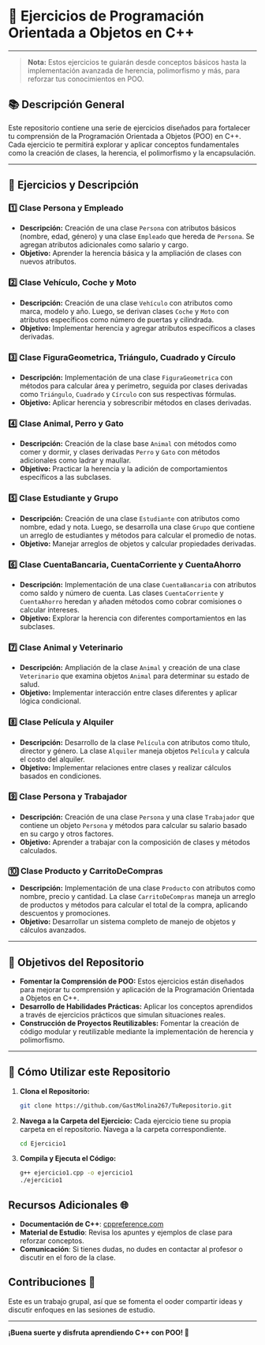 # 🚀 Ejercicios de Programación Orientada a Objetos en C++ 
---

> **Nota:** Estos ejercicios te guiarán desde conceptos básicos hasta la implementación avanzada de herencia, polimorfismo y más, para reforzar tus conocimientos en POO.

## 📚 Descripción General

Este repositorio contiene una serie de ejercicios diseñados para fortalecer tu comprensión de la Programación Orientada a Objetos (POO) en C++. Cada ejercicio te permitirá explorar y aplicar conceptos fundamentales como la creación de clases, la herencia, el polimorfismo y la encapsulación.

---

## 📂 Ejercicios y Descripción

### 1️⃣ **Clase Persona y Empleado**
   - **Descripción:** Creación de una clase `Persona` con atributos básicos (nombre, edad, género) y una clase `Empleado` que hereda de `Persona`. Se agregan atributos adicionales como salario y cargo.
   - **Objetivo:** Aprender la herencia básica y la ampliación de clases con nuevos atributos.

### 2️⃣ **Clase Vehículo, Coche y Moto**
   - **Descripción:** Creación de una clase `Vehículo` con atributos como marca, modelo y año. Luego, se derivan clases `Coche` y `Moto` con atributos específicos como número de puertas y cilindrada.
   - **Objetivo:** Implementar herencia y agregar atributos específicos a clases derivadas.

### 3️⃣ **Clase FiguraGeometrica, Triángulo, Cuadrado y Círculo**
   - **Descripción:** Implementación de una clase `FiguraGeometrica` con métodos para calcular área y perímetro, seguida por clases derivadas como `Triángulo`, `Cuadrado` y `Círculo` con sus respectivas fórmulas.
   - **Objetivo:** Aplicar herencia y sobrescribir métodos en clases derivadas.

### 4️⃣ **Clase Animal, Perro y Gato**
   - **Descripción:** Creación de la clase base `Animal` con métodos como comer y dormir, y clases derivadas `Perro` y `Gato` con métodos adicionales como ladrar y maullar.
   - **Objetivo:** Practicar la herencia y la adición de comportamientos específicos a las subclases.

### 5️⃣ **Clase Estudiante y Grupo**
   - **Descripción:** Creación de una clase `Estudiante` con atributos como nombre, edad y nota. Luego, se desarrolla una clase `Grupo` que contiene un arreglo de estudiantes y métodos para calcular el promedio de notas.
   - **Objetivo:** Manejar arreglos de objetos y calcular propiedades derivadas.

### 6️⃣ **Clase CuentaBancaria, CuentaCorriente y CuentaAhorro**
   - **Descripción:** Implementación de una clase `CuentaBancaria` con atributos como saldo y número de cuenta. Las clases `CuentaCorriente` y `CuentaAhorro` heredan y añaden métodos como cobrar comisiones o calcular intereses.
   - **Objetivo:** Explorar la herencia con diferentes comportamientos en las subclases.

### 7️⃣ **Clase Animal y Veterinario**
   - **Descripción:** Ampliación de la clase `Animal` y creación de una clase `Veterinario` que examina objetos `Animal` para determinar su estado de salud.
   - **Objetivo:** Implementar interacción entre clases diferentes y aplicar lógica condicional.

### 8️⃣ **Clase Película y Alquiler**
   - **Descripción:** Desarrollo de la clase `Película` con atributos como título, director y género. La clase `Alquiler` maneja objetos `Película` y calcula el costo del alquiler.
   - **Objetivo:** Implementar relaciones entre clases y realizar cálculos basados en condiciones.

### 9️⃣ **Clase Persona y Trabajador**
   - **Descripción:** Creación de una clase `Persona` y una clase `Trabajador` que contiene un objeto `Persona` y métodos para calcular su salario basado en su cargo y otros factores.
   - **Objetivo:** Aprender a trabajar con la composición de clases y métodos calculados.

### 🔟 **Clase Producto y CarritoDeCompras**
   - **Descripción:** Implementación de una clase `Producto` con atributos como nombre, precio y cantidad. La clase `CarritoDeCompras` maneja un arreglo de productos y métodos para calcular el total de la compra, aplicando descuentos y promociones.
   - **Objetivo:** Desarrollar un sistema completo de manejo de objetos y cálculos avanzados.

---

## 🎯 **Objetivos del Repositorio**

- **Fomentar la Comprensión de POO:** Estos ejercicios están diseñados para mejorar tu comprensión y aplicación de la Programación Orientada a Objetos en C++.
- **Desarrollo de Habilidades Prácticas:** Aplicar los conceptos aprendidos a través de ejercicios prácticos que simulan situaciones reales.
- **Construcción de Proyectos Reutilizables:** Fomentar la creación de código modular y reutilizable mediante la implementación de herencia y polimorfismo.

---

## 🚀 **Cómo Utilizar este Repositorio**

1. **Clona el Repositorio:** 
   ```bash
   git clone https://github.com/GastMolina267/TuRepositorio.git

2. **Navega a la Carpeta del Ejercicio:**
    Cada ejercicio tiene su propia carpeta en el repositorio. Navega a la carpeta correspondiente.
    ```bash
    cd Ejercicio1
3. **Compila y Ejecuta el Código:**
    ```bash
    g++ ejercicio1.cpp -o ejercicio1
    ./ejercicio1

## Recursos Adicionales 🌐

- **Documentación de C++**: [cppreference.com](https://en.cppreference.com/w/)
- **Material de Estudio**: Revisa los apuntes y ejemplos de clase para reforzar conceptos.
- **Comunicación**: Si tienes dudas, no dudes en contactar al profesor o discutir en el foro de la clase.

## Contribuciones 🤝

Este es un trabajo grupal, así que se fomenta el ooder compartir ideas y discutir enfoques en las sesiones de estudio. 

---
**¡Buena suerte y disfruta aprendiendo C++ con POO! 🎉**